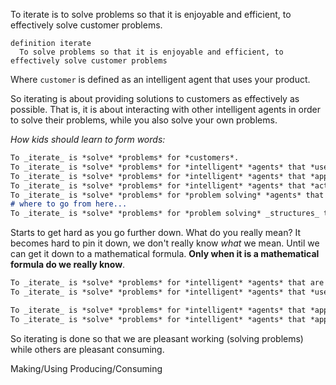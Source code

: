 
To iterate is to solve problems so that it is enjoyable and efficient, to effectively solve customer problems. 

```
definition iterate
  To solve problems so that it is enjoyable and efficient, to effectively solve customer problems
```

Where `customer` is defined as an intelligent agent that uses your product. 

So iterating is about providing solutions to customers as effectively as possible. That is, it is about interacting with other intelligent agents in order to solve their problems, while you also solve your own problems.

_How kids should learn to form words:_

```markdown
To _iterate_ is *solve* *problems* for *customers*.
To _iterate_ is *solve* *problems* for *intelligent* *agents* that *use* your *product*.
To _iterate_ is *solve* *problems* for *intelligent* *agents* that *apply* your *solutions* to their *problems*.
To _iterate_ is *solve* *problems* for *intelligent* *agents* that *act* to _change_ the _state_ to a *desired* state.
To _iterate_ is *solve* *problems* for *problem solving* *agents* that *act* to _change_ the _state_ to an _other_ _state_ that is _stored_ in _memory_.
# where to go from here...
To _iterate_ is *solve* *problems* for *problem solving* _structures_ that *act* to _change_ the _state_ to an _other_ _state_ that is _stored_ in _memory_.
```

Starts to get hard as you go further down. What do you really mean? It becomes hard to pin it down, we don't really know _what_ we mean. Until we can get it down to a mathematical formula. **Only when it is a mathematical formula do we really know**.


```markdown
To _iterate_ is *solve* *problems* for *intelligent* *agents* that are *using* your *product*.
To _iterate_ is *solve* *problems* for *intelligent* *agents* that *use* your *product*.
```

```markdown
To _iterate_ is *solve* *problems* for *intelligent* *agents* that *apply* your *solutions* to their *problems*.
To _iterate_ is *solve* *problems* for *intelligent* *agents* that *apply* your *solutions* to the *problems* they have.
```

So iterating is done so that we are pleasant working (solving problems) while others are pleasant consuming.

Making/Using
Producing/Consuming
